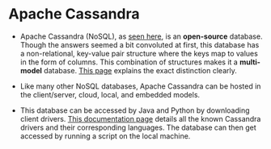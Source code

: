 # Apache Cassandra

* Apache Cassandra (NoSQL), as [seen here](https://cassandra.apache.org/_/index.html), is an **open-source** database. Though the answers seemed a bit convoluted at first, this database has a non-relational, key-value pair structure where the keys map to values in the form of columns. This combination of structures makes it a **multi-model** database. [This page](https://dba.stackexchange.com/questions/280929/why-cassandra-is-not-considered-a-relational-database) explains the exact distinction clearly.

* Like many other NoSQL databases, Apache Cassandra can be hosted in the client/server, cloud, local, and embedded models.

* This database can be accessed by Java and Python by downloading client drivers. [This documentation page](https://cassandra.apache.org/doc/latest/cassandra/getting_started/drivers.html) details all the known Cassandra drivers and their corresponding languages. The database can then get accessed by running a script on the local machine.
